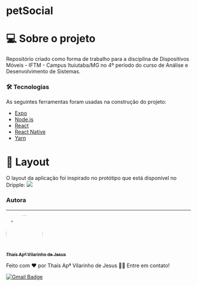 # petSocial

<h1>💻 Sobre o projeto</h1>
<p>Repositório criado como forma de trabalho para a disciplina de Dispositivos Móveis - IFTM - Campus Ituiutaba/MG no 4º período do curso de Análise e Desenvolvimento de Sistemas.</p>

### 🛠 Tecnologias

As seguintes ferramentas foram usadas na construção do projeto:

- [Expo](https://expo.io/)
- [Node.js](https://nodejs.org/en/)
- [React](https://pt-br.reactjs.org/)
- [React Native](https://reactnative.dev/)
- [Yarn](https://yarnpkg.com/)

<h1>🎨 Layout</h1>
O layout da aplicação foi inspirado no protótipo que está disponível no Dripple:
<img src="https://img.shields.io/endpoint?color=754457&label=Acessar%20Layout&logo=Dribbble&style=for-the-badge&url=https%3A%2F%2Fdribbble.com%2Fshots%2F9004094-Adopt-a-Pet-App%2Fattachments%2F1128222%3Fmode%3Dmedia"/>





### Autora
---

<a href="https://github.com/thaisvilarinho">
 <img style="border-radius: 50%;" src="https://avatars1.githubusercontent.com/u/47863628?s=460&u=2681423d3eb11362f8a8039dff5111f7d153a459&v=4" width="100px;" alt=""/>
 <br />
 <sub><b>Thaís Apª Vilarinho de Jesus</b></sub></a> 


Feito com ❤️ por Thaís Apª Vilarinho de Jesus  👋🏽 Entre em contato!

[![Gmail Badge](https://img.shields.io/badge/-thaisapvil@gmail.com-c14438?style=flat-square&logo=Gmail&logoColor=white&link=mailto:thaisapvil@gmail.com)](mailto:thaisapvil@gmail.com)
